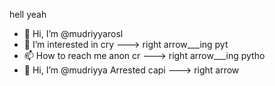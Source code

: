 hell yeah
- 👋 Hi, I’m @mudriyyarosl
- 👀 I’m interested in cry
---> right arrow___ing pyt
- 📫 How to reach me anon
 cr
---> right arrow___ing pytho
- 👋 Hi, I’m @mudriyya
Arrested capi
---> right arrow
